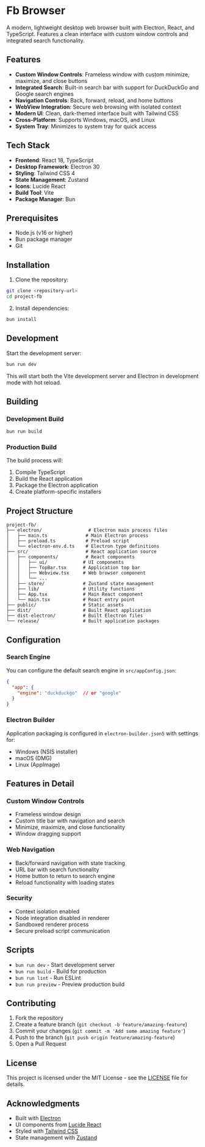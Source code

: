 # Fb Browser

A modern, lightweight desktop web browser built with Electron, React, and TypeScript. Features a clean interface with custom window controls and integrated search functionality.

## Features

- **Custom Window Controls**: Frameless window with custom minimize, maximize, and close buttons
- **Integrated Search**: Built-in search bar with support for DuckDuckGo and Google search engines
- **Navigation Controls**: Back, forward, reload, and home buttons
- **WebView Integration**: Secure web browsing with isolated context
- **Modern UI**: Clean, dark-themed interface built with Tailwind CSS
- **Cross-Platform**: Supports Windows, macOS, and Linux
- **System Tray**: Minimizes to system tray for quick access

## Tech Stack

- **Frontend**: React 18, TypeScript
- **Desktop Framework**: Electron 30
- **Styling**: Tailwind CSS 4
- **State Management**: Zustand
- **Icons**: Lucide React
- **Build Tool**: Vite
- **Package Manager**: Bun

## Prerequisites

- Node.js (v16 or higher)
- Bun package manager
- Git

## Installation

1. Clone the repository:
```bash
git clone <repository-url>
cd project-fb
```

2. Install dependencies:
```bash
bun install
```

## Development

Start the development server:
```bash
bun run dev
```

This will start both the Vite development server and Electron in development mode with hot reload.

## Building

### Development Build
```bash
bun run build
```

### Production Build
The build process will:
1. Compile TypeScript
2. Build the React application
3. Package the Electron application
4. Create platform-specific installers

## Project Structure

```
project-fb/
├── electron/                 # Electron main process files
│   ├── main.ts              # Main Electron process
│   ├── preload.ts           # Preload script
│   └── electron-env.d.ts    # Electron type definitions
├── src/                     # React application source
│   ├── components/          # React components
│   │   ├── ui/             # UI components
│   │   ├── TopBar.tsx      # Application top bar
│   │   ├── Webview.tsx     # Web browser component
│   │   └── ...
│   ├── store/              # Zustand state management
│   ├── lib/                # Utility functions
│   ├── App.tsx             # Main React component
│   └── main.tsx            # React entry point
├── public/                 # Static assets
├── dist/                   # Built React application
├── dist-electron/          # Built Electron files
└── release/                # Built application packages
```

## Configuration

### Search Engine
You can configure the default search engine in `src/appConfig.json`:
```json
{
  "app": {
    "engine": "duckduckgo"  // or "google"
  }
}
```

### Electron Builder
Application packaging is configured in `electron-builder.json5` with settings for:
- Windows (NSIS installer)
- macOS (DMG)
- Linux (AppImage)

## Features in Detail

### Custom Window Controls
- Frameless window design
- Custom title bar with navigation and search
- Minimize, maximize, and close functionality
- Window dragging support

### Web Navigation
- Back/forward navigation with state tracking
- URL bar with search functionality
- Home button to return to search engine
- Reload functionality with loading states

### Security
- Context isolation enabled
- Node integration disabled in renderer
- Sandboxed renderer process
- Secure preload script communication

## Scripts

- `bun run dev` - Start development server
- `bun run build` - Build for production
- `bun run lint` - Run ESLint
- `bun run preview` - Preview production build

## Contributing

1. Fork the repository
2. Create a feature branch (`git checkout -b feature/amazing-feature`)
3. Commit your changes (`git commit -m 'Add some amazing feature'`)
4. Push to the branch (`git push origin feature/amazing-feature`)
5. Open a Pull Request

## License

This project is licensed under the MIT License - see the [LICENSE](LICENSE) file for details.

## Acknowledgments

- Built with [Electron](https://electronjs.org/)
- UI components from [Lucide React](https://lucide.dev/)
- Styled with [Tailwind CSS](https://tailwindcss.com/)
- State management with [Zustand](https://github.com/pmndrs/zustand)